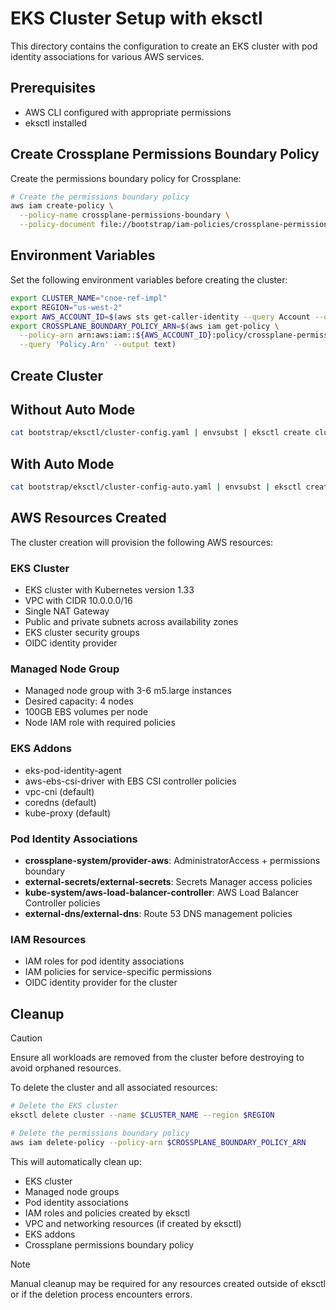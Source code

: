 # EKS Cluster Setup with eksctl

This directory contains the configuration to create an EKS cluster with pod identity associations for various AWS services.

## Prerequisites

- AWS CLI configured with appropriate permissions
- eksctl installed


## Create Crossplane Permissions Boundary Policy

Create the permissions boundary policy for Crossplane:

```bash
# Create the permissions boundary policy
aws iam create-policy \
  --policy-name crossplane-permissions-boundary \
  --policy-document file://bootstrap/iam-policies/crossplane-permissions-boundry.json
```

## Environment Variables

Set the following environment variables before creating the cluster:

```bash
export CLUSTER_NAME="cnoe-ref-impl"
export REGION="us-west-2"
export AWS_ACCOUNT_ID=$(aws sts get-caller-identity --query Account --output text)
export CROSSPLANE_BOUNDARY_POLICY_ARN=$(aws iam get-policy \
  --policy-arn arn:aws:iam::${AWS_ACCOUNT_ID}:policy/crossplane-permissions-boundary \
  --query 'Policy.Arn' --output text)
```

## Create Cluster 

## Without Auto Mode
```bash
cat bootstrap/eksctl/cluster-config.yaml | envsubst | eksctl create cluster -f -
```

## With Auto Mode
```bash
cat bootstrap/eksctl/cluster-config-auto.yaml | envsubst | eksctl create cluster -f -
```

## AWS Resources Created

The cluster creation will provision the following AWS resources:

### EKS Cluster
- EKS cluster with Kubernetes version 1.33
- VPC with CIDR 10.0.0.0/16
- Single NAT Gateway
- Public and private subnets across availability zones
- EKS cluster security groups
- OIDC identity provider

### Managed Node Group
- Managed node group with 3-6 m5.large instances
- Desired capacity: 4 nodes
- 100GB EBS volumes per node
- Node IAM role with required policies

### EKS Addons
- eks-pod-identity-agent
- aws-ebs-csi-driver with EBS CSI controller policies
- vpc-cni (default)
- coredns (default)
- kube-proxy (default)

### Pod Identity Associations
- **crossplane-system/provider-aws**: AdministratorAccess + permissions boundary
- **external-secrets/external-secrets**: Secrets Manager access policies
- **kube-system/aws-load-balancer-controller**: AWS Load Balancer Controller policies
- **external-dns/external-dns**: Route 53 DNS management policies

### IAM Resources
- IAM roles for pod identity associations
- IAM policies for service-specific permissions
- OIDC identity provider for the cluster

## Cleanup

> [!CAUTION]
> Ensure all workloads are removed from the cluster before destroying to avoid orphaned resources.

To delete the cluster and all associated resources:

```bash
# Delete the EKS cluster
eksctl delete cluster --name $CLUSTER_NAME --region $REGION

# Delete the permissions boundary policy
aws iam delete-policy --policy-arn $CROSSPLANE_BOUNDARY_POLICY_ARN
```

This will automatically clean up:
- EKS cluster
- Managed node groups
- Pod identity associations
- IAM roles and policies created by eksctl
- VPC and networking resources (if created by eksctl)
- EKS addons
- Crossplane permissions boundary policy

> [!NOTE]
> Manual cleanup may be required for any resources created outside of eksctl or if the deletion process encounters errors.